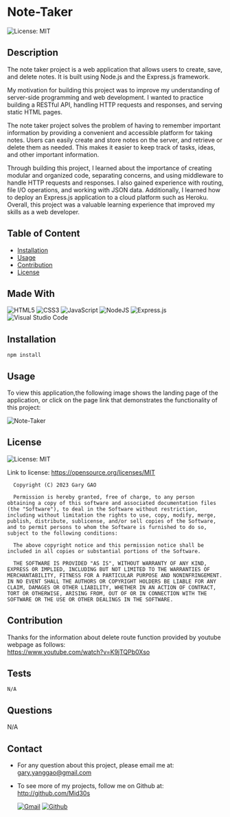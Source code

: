 # Note-Taker

![License: MIT](https://img.shields.io/badge/License-MIT-yellow.svg)

## Description

The note taker project is a web application that allows users to create, save, and delete notes. It is built using Node.js and the Express.js framework.

My motivation for building this project was to improve my understanding of server-side programming and web development. I wanted to practice building a RESTful API, handling HTTP requests and responses, and serving static HTML pages.

The note taker project solves the problem of having to remember important information by providing a convenient and accessible platform for taking notes. Users can easily create and store notes on the server, and retrieve or delete them as needed. This makes it easier to keep track of tasks, ideas, and other important information.

Through building this project, I learned about the importance of creating modular and organized code, separating concerns, and using middleware to handle HTTP requests and responses. I also gained experience with routing, file I/O operations, and working with JSON data. Additionally, I learned how to deploy an Express.js application to a cloud platform such as Heroku. Overall, this project was a valuable learning experience that improved my skills as a web developer.

## Table of Content

* [Installation](#installation)
* [Usage](#usage)
* [Contribution](#contribution)
* [License](#license)
  
## Made With

  ![HTML5](https://img.shields.io/badge/html5-%23E34F26.svg?style=for-the-badge&logo=html5&logoColor=white)
  ![CSS3](https://img.shields.io/badge/css3-%231572B6.svg?style=for-the-badge&logo=css3&logoColor=white)
  ![JavaScript](https://img.shields.io/badge/javascript-%23323330.svg?style=for-the-badge&logo=javascript&logoColor=%23F7DF1E)
  ![NodeJS](https://img.shields.io/badge/node.js-6DA55F?style=for-the-badge&logo=node.js&logoColor=white)
  ![Express.js](https://img.shields.io/badge/express.js-%23404d59.svg?style=for-the-badge&logo=express&logoColor=%2361DAFB)
  ![Visual Studio Code](https://img.shields.io/badge/Visual%20Studio%20Code-0078d7.svg?style=for-the-badge&logo=visual-studio-code&logoColor=white)

## Installation  

```
npm install
```

## Usage

 To view this application,the following image shows the landing page of the application, or click on the page link that demonstrates the functionality of this project:

  ![Note-Taker](./assets/images/command.png)

## License

  ![License: MIT](https://img.shields.io/badge/License-MIT-yellow.svg)

  Link to license: <https://opensource.org/licenses/MIT>

```
  Copyright (C) 2023 Gary GAO

  Permission is hereby granted, free of charge, to any person obtaining a copy of this software and associated documentation files (the "Software"), to deal in the Software without restriction, including without limitation the rights to use, copy, modify, merge, publish, distribute, sublicense, and/or sell copies of the Software, and to permit persons to whom the Software is furnished to do so, subject to the following conditions:

  The above copyright notice and this permission notice shall be included in all copies or substantial portions of the Software.

  THE SOFTWARE IS PROVIDED "AS IS", WITHOUT WARRANTY OF ANY KIND, EXPRESS OR IMPLIED, INCLUDING BUT NOT LIMITED TO THE WARRANTIES OF MERCHANTABILITY, FITNESS FOR A PARTICULAR PURPOSE AND NONINFRINGEMENT. IN NO EVENT SHALL THE AUTHORS OR COPYRIGHT HOLDERS BE LIABLE FOR ANY CLAIM, DAMAGES OR OTHER LIABILITY, WHETHER IN AN ACTION OF CONTRACT, TORT OR OTHERWISE, ARISING FROM, OUT OF OR IN CONNECTION WITH THE SOFTWARE OR THE USE OR OTHER DEALINGS IN THE SOFTWARE.
```
  
## Contribution

  Thanks for the information about delete route function provided by youtube webpage as follows:\
  <https://www.youtube.com/watch?v=K9jTQPb0Xso>

## Tests

```
N/A
```

## Questions

  N/A

## Contact

* For any question about this project, please email me at: gary.yanggao@gmail.com
* To see more of my projects, follow me on Github at: <http://github.com/Mid30s>
  
  [![Gmail](https://img.shields.io/badge/Gmail-D14836?style=for-the-badge&logo=gmail&logoColor=white)](mailto:gary.yanggao@gmail.com)
  [![Github](https://img.shields.io/badge/GitHub-100000?style=for-the-badge&logo=github&logoColor=white)](https://github.com/Mid30s)
